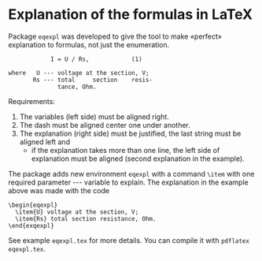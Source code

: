 Explanation of the formulas in LaTeX
========

Package `eqexpl` was developed to give the tool to make «perfect»
explanation to formulas, not just the enumeration.

                I = U / Rs,            (1)

    where   U --- voltage at the section, V;
	       Rs --- total     section    resis-
                  tance, Ohm.

Requirements:
1. The variables (left side) must be aligned right.
2. The dash must be aligned center one under another.
3. The explanation (right side) must be justified, the last string
   must be aligned left and
   - if the explanation takes more than one line, the left side of
     explanation must be aligned (second explanation in the example).

The package adds new environment `eqexpl` with a command `\item` with
one required parameter --- variable to explain.  The explanation in
the example above was made with the code

    \begin{eqexpl}
      \item{U} voltage at the section, V;
	  \item{Rs} total section resistance, Ohm.
	\end{exqexpl}

See example `eqexpl.tex` for more details.  You can compile it with
`pdflatex eqexpl.tex`.
